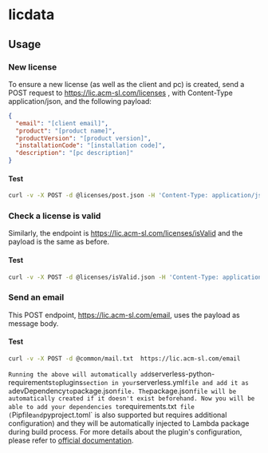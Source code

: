 <!--
title: 'AWS Simple HTTP Endpoint example in Python'
description: 'This template demonstrates how to make a simple HTTP API with Python running on AWS Lambda and API Gateway using the Serverless Framework.'
layout: Doc
framework: v3
platform: AWS
language: python
authorLink: 'https://github.com/serverless'
authorName: 'Serverless, inc.'
authorAvatar: 'https://avatars1.githubusercontent.com/u/13742415?s=200&v=4'
-->

# licdata

## Usage

### New license

To ensure a new license (as well as the client and pc) is created, send a POST request to
https://lic.acm-sl.com/licenses , with Content-Type application/json, and the following payload:

```json
{
  "email": "[client email]",
  "product": "[product name]",
  "productVersion": "[product version]",
  "installationCode": "[installation code]",
  "description": "[pc description]"
}
```

#### Test

```bash
curl -v -X POST -d @licenses/post.json -H 'Content-Type: application/json' https://lic.acm-sl.com/licenses
```

### Check a license is valid

Similarly, the endpoint is https://lic.acm-sl.com/licenses/isValid and the payload is the same as before.

#### Test

```bash
curl -v -X POST -d @licenses/isValid.json -H 'Content-Type: application/json' https://lic.acm-sl.com/licenses/isValid
```

### Send an email

This POST endpoint, https://lic.acm-sl.com/email, uses the payload as message body.

#### Test

```bash
curl -v -X POST -d @common/mail.txt  https://lic.acm-sl.com/email
```

`
Running the above will automatically add `serverless-python-requirements` to `plugins` section in your `serverless.yml` file and add it as a `devDependency` to `package.json` file. The `package.json` file will be automatically created if it doesn't exist beforehand. Now you will be able to add your dependencies to `requirements.txt` file (`Pipfile` and `pyproject.toml` is also supported but requires additional configuration) and they will be automatically injected to Lambda package during build process. For more details about the plugin's configuration, please refer to [official documentation](https://github.com/UnitedIncome/serverless-python-requirements).

